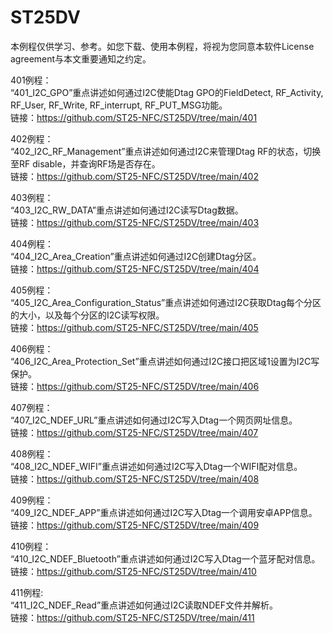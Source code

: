 # ST25DV

本例程仅供学习、参考。如您下载、使用本例程，将视为您同意本软件License agreement与本文重要通知之约定。

401例程：<br>
“401_I2C_GPO”重点讲述如何通过I2C使能Dtag GPO的FieldDetect, RF_Activity, RF_User, RF_Write, RF_interrupt, RF_PUT_MSG功能。<br>
链接：https://github.com/ST25-NFC/ST25DV/tree/main/401

402例程：<br>
“402_I2C_RF_Management”重点讲述如何通过I2C来管理Dtag RF的状态，切换至RF disable，并查询RF场是否存在。<br>
链接：https://github.com/ST25-NFC/ST25DV/tree/main/402

403例程：<br>
“403_I2C_RW_DATA”重点讲述如何通过I2C读写Dtag数据。<br>
链接：https://github.com/ST25-NFC/ST25DV/tree/main/403

404例程：<br>
“404_I2C_Area_Creation”重点讲述如何通过I2C创建Dtag分区。<br>
链接：https://github.com/ST25-NFC/ST25DV/tree/main/404

405例程：<br>
“405_I2C_Area_Configuration_Status”重点讲述如何通过I2C获取Dtag每个分区的大小，以及每个分区的I2C读写权限。<br>
链接：https://github.com/ST25-NFC/ST25DV/tree/main/405

406例程：<br>
“406_I2C_Area_Protection_Set”重点讲述如何通过I2C接口把区域1设置为I2C写保护。<br>
链接：https://github.com/ST25-NFC/ST25DV/tree/main/406

407例程：<br>
“407_I2C_NDEF_URL”重点讲述如何通过I2C写入Dtag一个网页网址信息。<br>
链接：https://github.com/ST25-NFC/ST25DV/tree/main/407

408例程：<br>
“408_I2C_NDEF_WIFI”重点讲述如何通过I2C写入Dtag一个WIFI配对信息。<br>
链接：https://github.com/ST25-NFC/ST25DV/tree/main/408

409例程：<br>
“409_I2C_NDEF_APP”重点讲述如何通过I2C写入Dtag一个调用安卓APP信息。<br>
链接：https://github.com/ST25-NFC/ST25DV/tree/main/409

410例程：<br>
“410_I2C_NDEF_Bluetooth”重点讲述如何通过I2C写入Dtag一个蓝牙配对信息。<br>
链接：https://github.com/ST25-NFC/ST25DV/tree/main/410

411例程:<br>
“411_I2C_NDEF_Read”重点讲述如何通过I2C读取NDEF文件并解析。<br>
链接：https://github.com/ST25-NFC/ST25DV/tree/main/411
